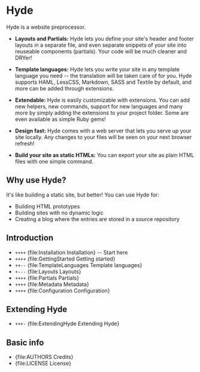 Hyde
====

Hyde is a website preprocessor.

 - __Layouts and Partials:__ Hyde lets you define your site's header and footer
   layouts in a separate file, and even separate snippets of your site
   into reuseable components (partials). Your code will be much cleaner and
   DRYer!

 - __Template languages:__ Hyde lets you write your site in any template
   language you need -- the translation will be taken care of for you.
   Hyde supports HAML, LessCSS, Markdown, SASS and Textile by default, and
   more can be added through extensions.

 - __Extendable:__ Hyde is easily customizable with extensions. You can add
   new helpers, new commands, support for new languages and many more by
   simply adding the extensions to your project folder. Some are even
   available as simple Ruby gems!

 - __Design fast:__ Hyde comes with a web server that lets you serve up
   your site locally. Any changes to your files will be seen on your next
   browser refresh!

 - __Build your site as static HTMLs:__ You can export your site as plain
   HTML files with one simple command.

Why use Hyde?
-------------

It's like building a static site, but better! You can use Hyde for:

 - Building HTML prototypes
 - Building sites with no dynamic logic
 - Creating a blog where the entries are stored in a source repository

Introduction
------------

- `++++` {file:Installation Installation} -- Start here
- `++++` {file:GettingStarted Getting started}
- `++--` {file:TemplateLanguages Template languages}
- `+---` {file:Layouts Layouts}
- `++++` {file:Partials Partials}
- `++++` {file:Metadata Metadata}
- `++++` {file:Configuration Configuration}

Extending Hyde
--------------

- `+++-` {file:ExtendingHyde Extending Hyde}

Basic info
----------

- {file:AUTHORS Credits}
- {file:LICENSE License}

